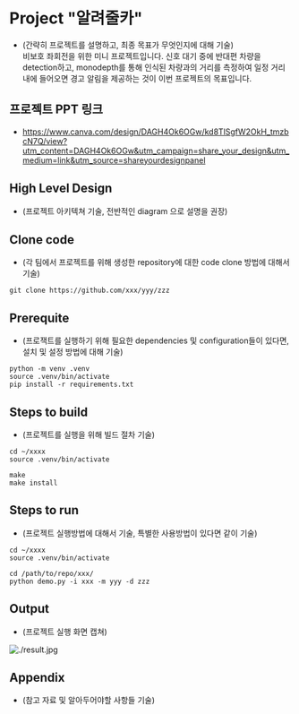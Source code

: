 # Project "알려줄카"

* (간략히 프로젝트를 설명하고, 최종 목표가 무엇인지에 대해 기술)<br>
비보호 좌회전을 위한 미니 프로젝트입니다. 신호 대기 중에 반대편 차량을 detection하고, monodepth를 통해 인식된 차량과의 거리를 측정하여 일정 거리 내에 들어오면 경고 알림을 제공하는 것이 이번 프로젝트의 목표입니다. 

## 프로젝트 PPT 링크

* https://www.canva.com/design/DAGH4Ok6OGw/kd8TlSgfW2OkH_tmzbcN7Q/view?utm_content=DAGH4Ok6OGw&utm_campaign=share_your_design&utm_medium=link&utm_source=shareyourdesignpanel

## High Level Design

* (프로젝트 아키텍쳐 기술, 전반적인 diagram 으로 설명을 권장)

## Clone code

* (각 팀에서 프로젝트를 위해 생성한 repository에 대한 code clone 방법에 대해서 기술)

```shell
git clone https://github.com/xxx/yyy/zzz
```

## Prerequite

* (프로잭트를 실행하기 위해 필요한 dependencies 및 configuration들이 있다면, 설치 및 설정 방법에 대해 기술)

```shell
python -m venv .venv
source .venv/bin/activate
pip install -r requirements.txt
```

## Steps to build

* (프로젝트를 실행을 위해 빌드 절차 기술)

```shell
cd ~/xxxx
source .venv/bin/activate

make
make install
```

## Steps to run

* (프로젝트 실행방법에 대해서 기술, 특별한 사용방법이 있다면 같이 기술)

```shell
cd ~/xxxx
source .venv/bin/activate

cd /path/to/repo/xxx/
python demo.py -i xxx -m yyy -d zzz
```

## Output

* (프로젝트 실행 화면 캡쳐)

![./result.jpg](./result.jpg)

## Appendix

* (참고 자료 및 알아두어야할 사항들 기술)

